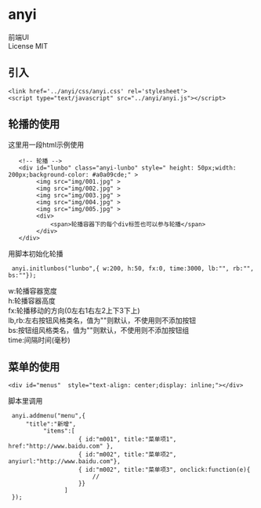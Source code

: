 # anyi
前端UI  
License MIT  

## 引入
~~~
<link href='../anyi/css/anyi.css' rel='stylesheet'>
<script type="text/javascript" src="../anyi/anyi.js"></script>   
~~~

## 轮播的使用
这里用一段html示例使用
~~~
   <!-- 轮播 -->
   <div id="lunbo" class="anyi-lunbo" style=" height: 50px;width: 200px;background-color: #a0a09cde;" >
        <img src="img/001.jpg" >
        <img src="img/002.jpg" >
        <img src="img/003.jpg" >
        <img src="img/004.jpg" >
        <img src="img/005.jpg" >
        <div>
            <span>轮播容器下的每个div标签也可以参与轮播</span>
        </div>               
   </div>
~~~
用脚本初始化轮播
~~~
 anyi.initlunbos("lunbo",{ w:200, h:50, fx:0, time:3000, lb:"", rb:"",  bs:""});
~~~
 w:轮播容器宽度  
 h:轮播容器高度  
 fx:轮播移动的方向(0左右1右左2上下3下上)  
 lb,rb:左右按钮风格类名，值为""则默认，不使用则不添加按钮  
 bs:按钮组风格类名，值为""则默认，不使用则不添加按钮组  
 time:间隔时间(毫秒)


## 菜单的使用
~~~
<div id="menus"  style="text-align: center;display: inline;"></div>
~~~
脚本里调用
~~~
 anyi.addmenu("menu",{
     "title":"新增",
          "items":[
                    { id:"m001", title:"菜单项1", href:"http://www.baidu.com" },
                    { id:"m002", title:"菜单项2", anyiurl:"http://www.baidu.com"},
                    { id:"m002", title:"菜单项3", onclick:function(e){
                        //
                    }}
                ]
 });
~~~

